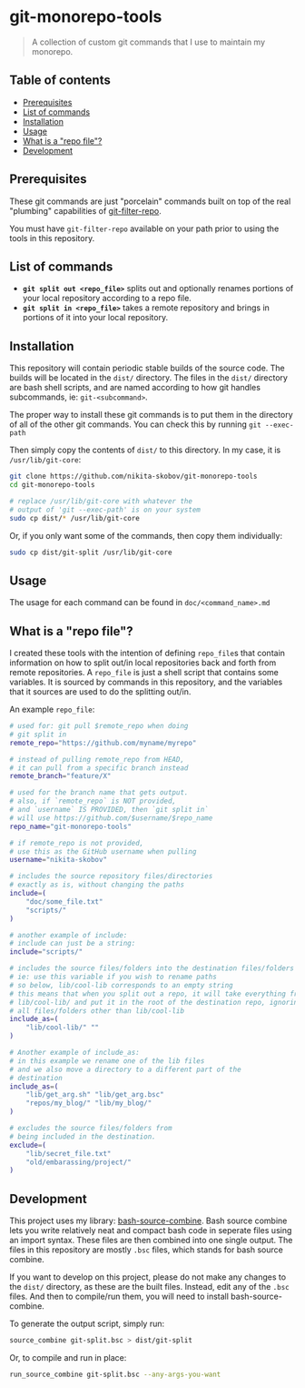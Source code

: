# git-monorepo-tools

> A collection of custom git commands that I use to maintain my monorepo.

## Table of contents

* [Prerequisites](#prerequisites)
* [List of commands](#list-of-commands)
* [Installation](#installation)
* [Usage](#usage)
* [What is a "repo file"?](#what-is-a-repo-file)
* [Development](#development)

## Prerequisites

These git commands are just "porcelain" commands built on top of the real "plumbing" capabilities of [git-filter-repo](https://github.com/newren/git-filter-repo).

You must have `git-filter-repo` available on your path prior to using the tools in this repository.

## List of commands

- **`git split out <repo_file>`** splits out and optionally renames portions of your local repository according to a repo file.
- **`git split in <repo_file>`** takes a remote repository and brings in portions of it into your local repository.

## Installation

This repository will contain periodic stable builds of the source code. The builds will be located in the `dist/` directory. The files in the `dist/` directory are bash shell scripts, and are named according to how git handles subcommands, ie: `git-<subcommand>`. 

The proper way to install these git commands is to put them in the directory of all of the other git commands. You can check this by running `git --exec-path`

Then simply copy the contents of `dist/` to this directory. In my case, it is `/usr/lib/git-core`:

```sh
git clone https://github.com/nikita-skobov/git-monorepo-tools
cd git-monorepo-tools

# replace /usr/lib/git-core with whatever the
# output of 'git --exec-path' is on your system
sudo cp dist/* /usr/lib/git-core
```

Or, if you only want some of the commands, then copy them individually:

```sh
sudo cp dist/git-split /usr/lib/git-core
```

## Usage

The usage for each command can be found in `doc/<command_name>.md`

## What is a "repo file"?

I created these tools with the intention of defining `repo_file`s that contain information on how to split out/in local repositories back and forth from remote repositories. A `repo_file` is just a shell script that contains some variables. It is sourced by commands in this repository, and the variables that it sources are used to do the splitting out/in.

An example `repo_file`:

```sh
# used for: git pull $remote_repo when doing
# git split in
remote_repo="https://github.com/myname/myrepo"

# instead of pulling remote_repo from HEAD,
# it can pull from a specific branch instead
remote_branch="feature/X"

# used for the branch name that gets output.
# also, if `remote_repo` is NOT provided,
# and `username` IS PROVIDED, then `git split in`
# will use https://github.com/$username/$repo_name
repo_name="git-monorepo-tools"

# if remote_repo is not provided,
# use this as the GitHub username when pulling
username="nikita-skobov"

# includes the source repository files/directories
# exactly as is, without changing the paths
include=(
    "doc/some_file.txt"
    "scripts/"
)

# another example of include:
# include can just be a string:
include="scripts/"

# includes the source files/folders into the destination files/folders
# ie: use this variable if you wish to rename paths
# so below, lib/cool-lib corresponds to an empty string
# this means that when you split out a repo, it will take everything from
# lib/cool-lib/ and put it in the root of the destination repo, ignoring
# all files/folders other than lib/cool-lib 
include_as=(
    "lib/cool-lib/" ""
)

# Another example of include_as:
# in this example we rename one of the lib files
# and we also move a directory to a different part of the
# destination
include_as=(
    "lib/get_arg.sh" "lib/get_arg.bsc"
    "repos/my_blog/" "lib/my_blog/"
)

# excludes the source files/folders from
# being included in the destination.
exclude=(
    "lib/secret_file.txt"
    "old/embarassing/project/"
)
```

## Development

This project uses my library: [bash-source-combine](https://github.com/nikita-skobov/bash-source-combine). Bash source combine lets you write relatively neat and compact bash code in seperate files using an import syntax. These files are then combined into one single output. The files in this repository are mostly `.bsc` files, which stands for bash source combine.

If you want to develop on this project, please do not make any changes
to the `dist/` directory, as these are the built files. Instead, edit any of the `.bsc` files. And then to compile/run them, you will need to install bash-source-combine.

To generate the output script, simply run:

```sh
source_combine git-split.bsc > dist/git-split
```

Or, to compile and run in place:

```sh
run_source_combine git-split.bsc --any-args-you-want
```
